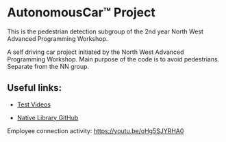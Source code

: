 # AutonomousCar™ Project

This is the pedestrian detection subgroup of the 2nd year North West Advanced Programming Workshop. 

A self driving car project initiated by the North West Advanced Programming Workshop. Main purpose of the code is to avoid pedestrians. Separate from the NN group.

## Useful links:

* [Test Videos](https://goo.gl/8y1sn8)

* [Native Library GitHub](https://github.com/sameer-s/JavaFlyCam)

Employee connection activity: https://youtu.be/oHg5SJYRHA0
